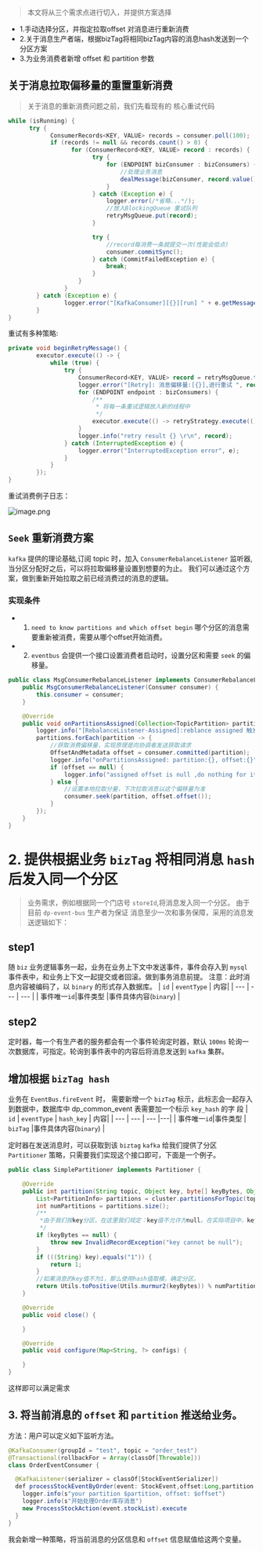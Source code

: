 > 本文将从三个需求点进行切入，并提供方案选择

- 1.手动选择分区，并指定拉取offset 对消息进行重新消费
- 2.关于消息生产者端，根据bizTag将相同bizTag内容的消息hash发送到一个分区方案
- 3.为业务消费者新增 offset 和 partition 参数

## 关于消息拉取偏移量的重置重新消费

> 关于消息的重新消费问题之前，我们先看现有的 核心重试代码

```java
while (isRunning) {
      try {
            ConsumerRecords<KEY, VALUE> records = consumer.poll(100);
            if (records != null && records.count() > 0) {
                  for (ConsumerRecord<KEY, VALUE> record : records) {
                        try {
                            for (ENDPOINT bizConsumer : bizConsumers) {
                                //处理业务消息
                                dealMessage(bizConsumer, record.value(), record.key());
                            }
                        } catch (Exception e) {
                            logger.error(/*省略...*/);
                            //放入BlockingQueue 重试队列
                            retryMsgQueue.put(record);
                        }

                        try {
                            //record每消费一条就提交一次(性能会低点)
                            consumer.commitSync();
                        } catch (CommitFailedException e) {
                            break;
                        }
                    }
                }
        } catch (Exception e) {
                logger.error("[KafkaConsumer][{}][run] " + e.getMessage(), groupId + ":" + topic, e);
        }
}
```

重试有多种策略:

```java
private void beginRetryMessage() {
        executor.execute(() -> {
            while (true) {
                try {
                    ConsumerRecord<KEY, VALUE> record = retryMsgQueue.take();
                    logger.error("[Retry]: 消息偏移量:[{}],进行重试 ", record.offset());
                    for (ENDPOINT endpoint : bizConsumers) {
                        /**
                         * 将每一条重试逻辑放入新的线程中
                         */
                        executor.execute(() -> retryStrategy.execute(() -> dealMessage(endpoint, record.value(), record.key())));
                    }
                    logger.info("retry result {} \r\n", record);
                } catch (InterruptedException e) {
                    logger.error("InterruptedException error", e);
                }
            }
        });
}
```

重试消费例子日志：

![image.png](https://upload-images.jianshu.io/upload_images/6393906-3bf00b5f58b47b8a.png?imageMogr2/auto-orient/strip%7CimageView2/2/w/1240)

## `Seek` 重新消费方案

`kafka` 提供的理论基础,订阅 topic 时，加入 `ConsumerRebalanceListener` 监听器,当分区分配好之后，可以将拉取偏移量设置到想要的为止。
我们可以通过这个方案，做到重新开始拉取之前已经消费过的消息的逻辑。

### 实现条件

- 1. `need to know partitions and which offset begin`
     哪个分区的消息需要重新被消费，需要从哪个offset开始消费。
- 2. `eventbus` 会提供一个接口设置消费者启动时，设置分区和需要 `seek` 的偏移量。

```java
public class MsgConsumerRebalanceListener implements ConsumerRebalanceListener {
    public MsgConsumerRebalanceListener(Consumer consumer) {
        this.consumer = consumer;
    }

    @Override
    public void onPartitionsAssigned(Collection<TopicPartition> partitions) {
        logger.info("[RebalanceListener-Assigned]:reblance assigned 触发, partition重新分配");
        partitions.forEach(partition -> {
            //获取消费偏移量，实现原理是向协调者发送获取请求
            OffsetAndMetadata offset = consumer.committed(partition);
            logger.info("onPartitionsAssigned: partition:{}, offset:{}", partition, offset);
            if (offset == null) {
                logger.info("assigned offset is null ,do nothing for it !");
            } else {
                //设置本地拉取分量，下次拉取消息以这个偏移量为准
                consumer.seek(partition, offset.offset());
            }
        });
    }
}
```

# 2. 提供根据业务 `bizTag` 将相同消息 `hash` 后发入同一个分区

> 业务需求，例如根据同一个门店号 `storeId`,将消息发入同一个分区。
> 由于目前 `dp-event-bus` 生产者为保证 消息至少一次和事务保障，采用的消息发送逻辑如下：

## step1

随 `biz` 业务逻辑事务一起，业务在业务上下文中发送事件，事件会存入到 `mysql` 事件表中，和业务上下文一起提交或者回滚。做到事务消息前提。
注意：此时消息内容被编码了，以 `binary` 的形式存入数据库。
| `id` | `eventType` | 内容|
| --- | --- | --- |
| 事件唯一`id`|事件类型 |事件具体内容(`binary`) |

## step2

定时器，每一个有生产者的服务都会有一个事件轮询定时器，默认 `100ms` 轮询一次数据库，可指定。轮询到事件表中的内容后将消息发送到 `kafka` 集群。

## 增加根据 `bizTag hash`

业务在 `EventBus.fireEvent` 时， 需要新增一个 `bizTag` 标示，此标志会一起存入到数据中，数据库中 dp_common_event 表需要加一个标示 `key_hash` 的字
段
| `id` | `eventType` | `hash_key` | 内容|
| --- | --- | --- |---|
| 事件唯一`id`|事件类型 | `bizTag` |事件具体内容(`binary`) |

定时器在发送消息时，可以获取到该 `biztag`
`kafka` 给我们提供了分区 `Partitioner` 策略，只需要我们实现这个接口即可，下面是一个例子。

```java
public class SimplePartitioner implements Partitioner {

    @Override
    public int partition(String topic, Object key, byte[] keyBytes, Object value, byte[] valueBytes, Cluster cluster) {
        List<PartitionInfo> partitions = cluster.partitionsForTopic(topic);
        int numPartitions = partitions.size();
        /**
         *由于我们按key分区，在这里我们规定：key值不允许为null。在实际项目中，key为null的消息*，可以发送到同一个分区。
         */
        if (keyBytes == null) {
            throw new InvalidRecordException("key cannot be null");
        }
        if (((String) key).equals("1")) {
            return 1;
        }
        //如果消息的key值不为1，那么使用hash值取模，确定分区。
        return Utils.toPositive(Utils.murmur2(keyBytes)) % numPartitions;
    }

    @Override
    public void close() {

    }

    @Override
    public void configure(Map<String, ?> configs) {

    }
}
```

这样即可以满足需求

## 3. 将当前消息的 `offset` 和 `partition` 推送给业务。

方法：用户可以定义如下监听方法。

```java
@KafkaConsumer(groupId = "test", topic = "order_test")
@Transactional(rollbackFor = Array(classOf[Throwable]))
class OrderEventConsumer {

  @KafkaListener(serializer = classOf[StockEventSerializer])
  def processStockEventByOrder(event: StockEvent,offset:Long,partition:Long): Unit = {
    logger.info(s"your partition $partition, offset: $offset")
    logger.info(s"开始处理Order库存消息")
    new ProcessStockAction(event.stockList).execute
  }
}
```

我会新增一种策略，将当前消息的分区信息和 `offset` 信息赋值给这两个变量。
